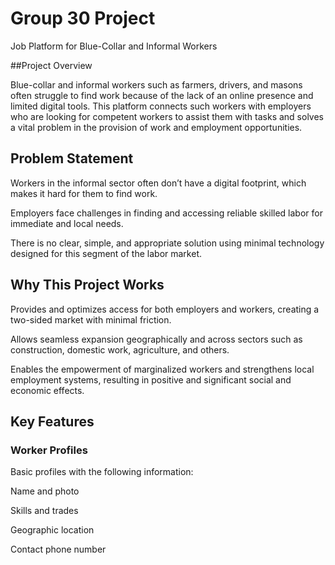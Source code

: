 # Group 30 Project
Job Platform for Blue-Collar and Informal Workers

##Project Overview

Blue-collar and informal workers such as farmers, drivers, and masons often struggle to find work because of the lack of an online presence and limited digital tools. This platform connects such workers with employers who are looking for competent workers to assist them with tasks and solves a vital problem in the provision of work and employment opportunities.

## Problem Statement

Workers in the informal sector often don’t have a digital footprint, which makes it hard for them to find work.

Employers face challenges in finding and accessing reliable skilled labor for immediate and local needs.

There is no clear, simple, and appropriate solution using minimal technology designed for this segment of the labor market.

## Why This Project Works

Provides and optimizes access for both employers and workers, creating a two-sided market with minimal friction.

Allows seamless expansion geographically and across sectors such as construction, domestic work, agriculture, and others.

Enables the empowerment of marginalized workers and strengthens local employment systems, resulting in positive and significant social and economic effects.

## Key Features

### Worker Profiles

Basic profiles with the following information:

Name and photo

Skills and trades

Geographic location

Contact phone number

